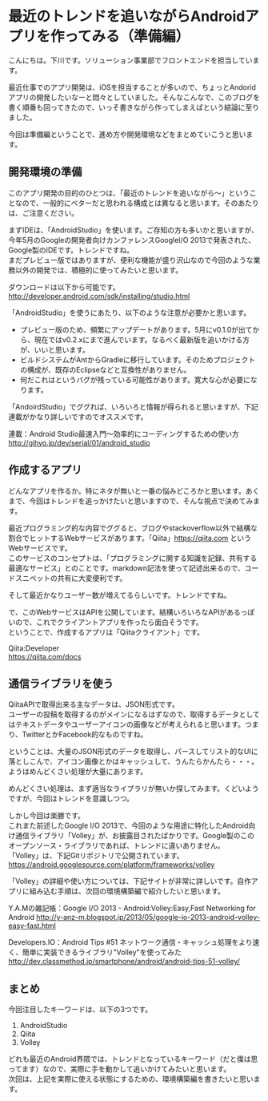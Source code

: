 # 最近のトレンドを追いながらAndroidアプリを作ってみる（準備編）

こんにちは。下川です。ソリューション事業部でフロントエンドを担当しています。

最近仕事でのアプリ開発は、iOSを担当することが多いので、ちょっとAndoridアプリの開発したいなーと悶々としていました。そんなこんなで、このブログを書く順番も回ってきたので、いっそ書きながら作ってしまえばという結論に至りました。

今回は準備編ということで、進め方や開発環境などをまとめていこうと思います。

## 開発環境の準備

このアプリ開発の目的のひとつは、「最近のトレンドを追いながら〜」ということなので、一般的にベターだと思われる構成とは異なると思います。そのあたりは、ご注意ください。

まずIDEは、「AndroidStudio」を使います。ご存知の方も多いかと思いますが、今年5月のGoogleの開発者向けカンファレンスGoogleI/O 2013で発表された、Google製のIDEです。トレンドですね。  
まだプレビュー版ではありますが、便利な機能が盛り沢山なので今回のような業務以外の開発では、積極的に使ってみたいと思います。

ダウンロードは以下から可能です。  
http://developer.android.com/sdk/installing/studio.html

「AndroidStudio」を使うにあたり、以下のような注意が必要かと思います。

* プレビュー版のため、頻繁にアップデートがあります。5月にv0.1.0が出てから、現在ではv0.2.xにまで進んでいます。なるべく最新版を追いかける方が、いいと思います。
* ビルドシステムがAntからGradleに移行しています。そのためプロジェクトの構成が、既存のEclipseなどと互換性がありません。
* 何だこれはというバグが残っている可能性があります。寛大な心が必要になります。

「AndoirdStudio」でググれば、いろいろと情報が得られると思いますが、下記連載がかなり詳しいですのでオススメです。

連載：Android Studio最速入門～効率的にコーディングするための使い方
http://gihyo.jp/dev/serial/01/android_studio

## 作成するアプリ

どんなアプリを作るか。特にネタが無いと一番の悩みどころかと思います。あくまで、今回はトレンドを追っかけたいと思いますので、そんな視点で決めてみます。

最近プログラミング的な内容でググると、ブログやstackoverflow以外で結構な割合でヒットするWebサービスがあります。「Qiita」https://qiita.com というWebサービスです。  
このサービスのコンセプトは、「プログラミングに関する知識を記録、共有する最適なサービス」とのことです。markdown記法を使って記述出来るので、コードスニペットの共有に大変便利です。

そして最近かなりユーザー数が増えてるらしいです。トレンドですね。

で、このWebサービスはAPIを公開しています。結構いろいろなAPIがあるっぽいので、これでクライアントアプリを作ったら面白そうです。  
ということで、作成するアプリは「Qiitaクライアント」です。

Qiita:Developer  
https://qiita.com/docs

## 通信ライブラリを使う

QiitaAPIで取得出来る主なデータは、JSON形式です。  
ユーザーの投稿を取得するのがメインになるはずなので、取得するデータとしてはテキストデータやユーザーアイコンの画像などが考えられると思います。つまり、TwitterとかFacebook的なものですね。

ということは、大量のJSON形式のデータを取得し、パースしてリスト的なUIに落としこんで、アイコン画像とかはキャッシュして、うんたらかんたら・・・。  
ようはめんどくさい処理が大量にあります。

めんどくさい処理は、まず適当なライブラリが無いか探してみます。くどいようですが、今回はトレンドを意識しつつ。

しかし今回は楽勝です。  
これまた前述したGoogle I/O 2013で、今回のような用途に特化したAndroid向け通信ライブラリ「Volley」が、お披露目されたばかりです。Google製のこのオープンソース・ライブラリであれば、トレンドに違いありません。  
「Volley」は、下記Gitリポジトリで公開されています。  
https://android.googlesource.com/platform/frameworks/volley

「Volley」の詳細や使い方については、下記サイトが非常に詳しいです。自作アプリに組み込む手順は、次回の環境構築編で紹介したいと思います。

Y.A.Mの雑記帳：Google I/O 2013 - Android:Volley:Easy,Fast Networking for Android
http://y-anz-m.blogspot.jp/2013/05/google-io-2013-android-volley-easy-fast.html

Developers.IO：Android Tips #51 ネットワーク通信・キャッシュ処理をより速く、簡単に実装できるライブラリ"Volley"を使ってみた
http://dev.classmethod.jp/smartphone/android/android-tips-51-volley/

## まとめ

今回注目したキーワードは、以下の3つです。

1. AndroidStudio
2. Qiita
3. Volley

どれも最近のAndroid界隈では、トレンドとなっているキーワード（だと僕は思ってます）なので、実際に手を動かして追いかけてみたいと思います。  
次回は、上記を実際に使える状態にするための、環境構築編を書きたいと思います。